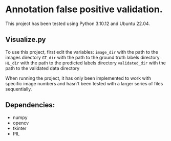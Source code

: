 # Annotation false positive validation.
This project has been tested using Python 3.10.12 and Ubuntu 22.04.

## Visualize.py
To use this project, first edit the variables:
`image_dir` with the path to the images directory
`GT_dir` with the path to the ground truth labels directory
`HL_dir` with the path to the predicted labels directory
`validated_dir` with the path to the validated data directory

When running the project, it has only been implemented to work with specific image numbers and hasn't been tested with a larger series of files sequentially.
## Dependencies:
- numpy
- opencv
- tkinter
- PIL